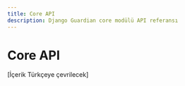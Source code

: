 ```yaml
---
title: Core API
description: Django Guardian core modülü API referansı
---
```


# Core API

[İçerik Türkçeye çevrilecek]

<!-- Bu sayfa içeriği ana İngilizce api/core.md dosyasından çevrilecektir -->
